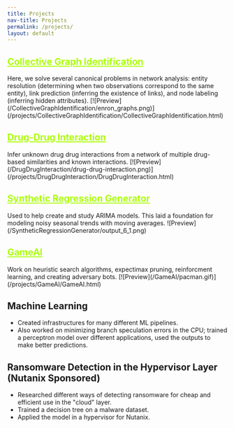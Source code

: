 ```yaml
---
title: Projects
nav-title: Projects
permalink: /projects/
layout: default
---
```


<h2 id="collective-graph-identification"><a href="/projects/CollectiveGraphIdentification/CollectiveGraphIdentification.html" style="color: #aaff00">Collective Graph Identification</a></h2>
Here, we solve several canonical problems in network analysis: entity resolution (determining when two observations correspond to the same entity), link prediction (inferring the existence of links), and node labeling (inferring hidden attributes).
[![Preview](/CollectiveGraphIdentification/enron_graphs.png)](/projects/CollectiveGraphIdentification/CollectiveGraphIdentification.html)

<h2 id="drug-drug-interaction"><a href="/projects/DrugDrugInteraction/DrugDrugInteraction.html" style="color: #aaff00">Drug-Drug Interaction</a></h2>
Infer unknown drug drug interactions from a network of multiple drug-based similarities and known interactions.
<https://github.com/linqs/psl-examples/tree/main/drug-drug-interaction>
[![Preview](/DrugDrugInteraction/drug-drug-interaction.png)](/projects/DrugDrugInteraction/DrugDrugInteraction.html)

<h2 id="synthetic-regression-generator"><a href="/projects/SyntheticRegressionGenerator/SyntheticGenerator.html" style="color: #aaff00">Synthetic Regression Generator</a></h2>
Used to help create and study ARIMA models. This laid a foundation for modeling noisy seasonal trends with moving averages.
![Preview](/SyntheticRegressionGenerator/output_6_1.png)


<h2 id="game-ai"><a href="/projects/GameAI/GameAI.html" style="color: #aaff00">GameAI </a></h2>
Work on heuristic search algorithms, expectimax pruning, reinforcment learning, and creating adversary bots.
[![Preview](/GameAI/pacman.gif)](/projects/GameAI/GameAI.html)


## Machine Learning
- Created infrastructures for many different ML pipelines.
- Also worked on minimizing branch speculation errors in the CPU; trained a perceptron model over different applications, used the outputs to make better predictions.


## Ransomware Detection in the Hypervisor Layer (Nutanix Sponsored)
- Researched different ways of detecting ransomware for cheap and efficient use in the "cloud" layer.
- Trained a decision tree on a malware dataset.
- Applied the model in a hypervisor for Nutanix.
